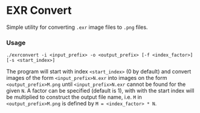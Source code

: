 # EXR Convert

Simple utility for converting `.exr` image files to `.png` files.

### Usage

```
./exrconvert -i <input_prefix> -o <output_prefix> [-f <index_factor>] [-s <start_index>]
```

The program will start with index `<start_index>` (0 by default) and convert images of the form `<input_prefix>N.exr` into images on the form `<output_prefix>M.png` until `<input_prefix>N.exr` cannot be found for the given `N`. A factor can be specified (default is 1), with with the start index will be multiplied to construct the output file name, i.e. `M` in `<output_prefix>M.png` is defined by `M = <index_factor> * N`.
